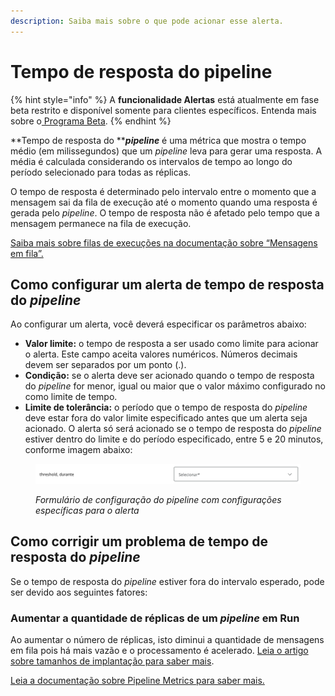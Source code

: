 ```yaml
---
description: Saiba mais sobre o que pode acionar esse alerta.
---
```


# Tempo de resposta do pipeline

{% hint style="info" %}
A **funcionalidade Alertas** está atualmente em fase beta restrito e disponível somente para clientes específicos. Entenda mais sobre o[ Programa Beta](https://docs.digibee.com/documentation/v/pt-br/geral/programa-beta).
{% endhint %}

**Tempo de resposta do **_**pipeline**_ é uma métrica que mostra o tempo médio (em milissegundos) que um _pipeline_ leva para gerar uma resposta. A média é calculada considerando os intervalos de tempo ao longo do período selecionado para todas as réplicas.

O tempo de resposta é determinado pelo intervalo entre o momento que a mensagem sai da fila de execução até o momento quando uma resposta é gerada pelo _pipeline_. O tempo de resposta não é afetado pelo tempo que a mensagem permanece na fila de execução.

[Saiba mais sobre filas de execuções na documentação sobre “Mensagens em fila”. ](https://docs.digibee.com/documentation/v/pt-br/monitor/alerts/available-metrics/messages-on-queue)

## Como configurar um alerta de tempo de resposta do _pipeline_

Ao configurar um alerta, você deverá especificar os parâmetros abaixo:

* **Valor limite:** o tempo de resposta a ser usado como limite para acionar o alerta. Este campo aceita valores numéricos. Números decimais devem ser separados por um ponto (.).
* **Condição:** se o alerta deve ser acionado quando o tempo de resposta do _pipeline_ for menor, igual ou maior que o valor máximo configurado no como limite de tempo.
* **Limite de tolerância:** o período que o tempo de resposta do _pipeline_ deve estar fora do valor limite especificado antes que um alerta seja acionado. O alerta só será acionado se o tempo de resposta do _pipeline_ estiver dentro do limite e do período especificado, entre 5 e 20 minutos, conforme imagem abaixo:

<figure><img src="../../../.gitbook/assets/thershold PT.png" alt=""><figcaption><p><em>Formulário de configuração do pipeline com configurações específicas para o alerta</em></p></figcaption></figure>

## Como corrigir um problema de tempo de resposta do _pipeline_

Se o tempo de resposta do _pipeline_ estiver fora do intervalo esperado, pode ser devido aos seguintes fatores:

### Aumentar a quantidade de réplicas de um _pipeline_ em Run

Ao aumentar o número de réplicas, isto diminui a quantidade de mensagens em fila pois há mais vazão e o processamento é acelerado. [Leia o artigo sobre tamanhos de implantação para saber mais](https://docs.digibee.com/documentation/v/pt-br/run/runtime).

[Leia a documentação sobre Pipeline Metrics para saber mais.](https://docs.digibee.com/documentation/v/pt-br/monitor/pipeline-metrics)
